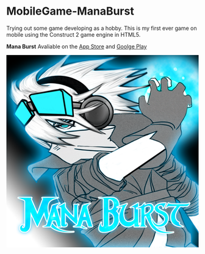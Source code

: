 # MobileGame-ManaBurst
Trying out some game developing as a hobby.  This is my first ever game on mobile using the Construct 2 game engine in HTML5.

**Mana Burst**
Avaliable on the [App Store](https://itunes.apple.com/us/app/mana-burst/id1051154449?mt=8) and [Goolge Play](https://play.google.com/store/apps/details?id=com.manabursgametjrt.main&hl=en)

![alt text](https://github.com/jryantap/Mobile-Game-Mana-Burst/blob/master/512Portrait.png)
